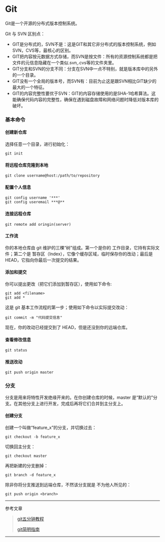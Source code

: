 # Git

Git是一个开源的分布式版本控制系统。

Git 与 SVN 区别点：

- GIT是分布式的，SVN不是：这是GIT和其它非分布式的版本控制系统，例如SVN，CVS等，最核心的区别。
- GIT把内容按元数据方式存储，而SVN是按文件：所有的资源控制系统都是把文件的元信息隐藏在一个类似.svn,.cvs等的文件夹里。
- GIT分支和SVN的分支不同：分支在SVN中一点不特别，就是版本库中的另外的一个目录。
- GIT没有一个全局的版本号，而SVN有：目前为止这是跟SVN相比GIT缺少的最大的一个特征。
- GIT的内容完整性要优于SVN：GIT的内容存储使用的是SHA-1哈希算法。这能确保代码内容的完整性，确保在遇到磁盘故障和网络问题时降低对版本库的破坏。

### 基本命令

#### 创建新仓库

选择任意一个目录，进行初始化：
```
git init
```
#### 将远程仓库克隆到本地
```
git clone username@host:/path/to/repository
```
#### 配置个人信息
``` 
git config username '***'
git config useremail ***@**
```
#### 连接远程仓库
```
git remote add oringin(server)
```
#### 工作流

你的本地仓库由 git 维护的三棵“树”组成。第一个是你的 工作目录，它持有实际文件；第二个是 暂存区（Index），它像个缓存区域，临时保存你的改动；最后是 HEAD，它指向你最后一次提交的结果。

#### 添加和提交

你可以提出更改（把它们添加到暂存区），使用如下命令:

```
git add <filename>
git add *
```

这是 git 基本工作流程的第一步；使用如下命令以实际提交改动：

```
git commit -m "代码提交信息"
```

现在，你的改动已经提交到了 HEAD，但是还没到你的远端仓库。

#### 查看修改信息

```
git status
```

#### 推送改动

```
git push origin master
```

### 分支

分支是用来将特性开发绝缘开来的。在你创建仓库的时候，master 是“默认的”分支。在其他分支上进行开发，完成后再将它们合并到主分支上。

#### 创建分支

创建一个叫做“feature_x”的分支，并切换过去：

```
git checkout -b feature_x
```

切换回主分支：

```
git checkout master
```

再把新建的分支删掉：

```
git branch -d feature_x
```

除非你将分支推送到远端仓库，不然该分支就是 不为他人所见的：

```
git push origin <branch>
```


------
参考文章
> [git五分钟教程](http://www.runoob.com/w3cnote/git-five-minutes-tutorial.html)
>
> [git简明指南](http://www.runoob.com/manual/git-guide/)
------

